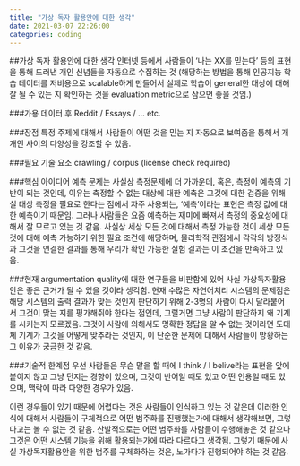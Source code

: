 ```yaml
---
title: "가상 독자 활용안에 대한 생각"
date: 2021-03-07 22:26:00
categories: coding
---
```


##가상 독자 활용안에 대한 생각
인터넷 등에서 사람들이 ‘나는 XX를 믿는다’ 등의 표현을 통해 드러낸 개인 신념들을 자동으로 수집하는 것 (해당하는 방법을 통해 인공지능 학습 데이터를 저비용으로 scalable하게 만들어서 실제로 학습이 general한 대상에 대해 잘 될 수 있는 지 확인하는 것을 evaluation metric으로 삼으면 좋을 것임.)

###가용 데이터 후
Reddit / Essays / … etc.

###장점
특정 주제에 대해서 사람들이 어떤 것을 믿는 지 자동으로 보여줌을 통해서 개개인 사이의 다양성을 강조할 수 있음.

###필요 기술 요소
crawling / corpus (license check required)

###핵심 아이디어
예측 문제는 사실상 측정문제에 더 가까운데, 혹은, 측정이 예측의 기반이 되는 것인데, 이유는 측정할 수 없는 대상에 대한 예측은 그것에 대한 검증을 위해 실 대상 측정을 필요로 한다는 점에서 자주 사용되는, ‘예측’이라는 표현은 측정 값에 대한 예측이기 때문임. 그러나 사람들은 요즘 예측하는 재미에 빠져서 측정의 중요성에 대해서 잘 모르고 있는 것 같음. 사실상 세상 모든 것에 대해서 측정 가능한 것이 세상 모든 것에 대해 예측 가능하기 위한 필요 조건에 해당하며, 물리학적 관점에서 각각의 방정식과 그것을 연결한 결과를 통해 우리가 확인 가능한 실험 결과는 이 조건을 만족하고 있음.

###현재 argumentation quality에 대한 연구들을 비판함에 있어 사실 가상독자활용안은 좋은 근거가 될 수 있을 것이라 생각함.
현재 수많은 자연어처리 시스템의 문제점은 해당 시스템의 출력 결과가 맞는 것인지 판단하기 위해 2-3명의 사람이 다시 달라붙어서 그것이 맞는 지를 평가해줘야 한다는 점인데, 그럴거면 그냥 사람이 판단하지 왜 기계를 시키는지 모르겠음. 그것이 사람에 의해서도 명확한 정답을 알 수 없는 것이라면 도대체 기계가 그것을 어떻게 맞추라는 것인지, 이 단순한 문제에 대해서 사람들이 방황하는 그 이유가 궁금한 것 같음.

###기술적 한계점
우선 사람들은 무슨 말을 할 때에 I think / I belive라는 표현을 앞에 붙이지 않고 그냥 던지는 경향이 있으며, 그것이 반어일 때도 있고 어떤 인용일 때도 있으며, 맥락에 따라 다양한 경우가 있음.

이런 경우들이 있기 때문에 어렵다는 것은 사람들이 인식하고 있는 것 같은데 이러한 인식에 대해서 사람들이 구체적으로 어떤 범주화를 진행했는가에 대해서 생각해보면, 그렇다고는 볼 수 없는 것 같음. 산발적으로는 어떤 범주화를 사람들이 수행해놓은 것 같으나 그것은 어떤 시스템 기능을 위해 활용되는가에 따라 다르다고 생각됨. 그렇기 때문에 사실 가상독자활용안을 위한 범주를 구체화하는 것은, 노가다가 진행되어야 하는 것 같음.


